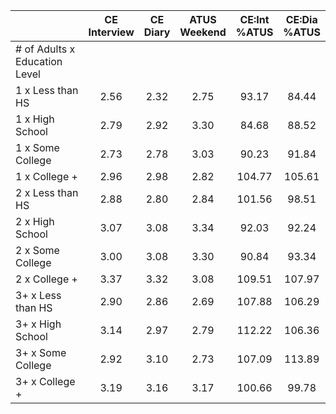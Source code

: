 
|                      | CE<br>Interview |  CE<br>Diary | ATUS<br>Weekend | CE:Int<br>%ATUS | CE:Dia<br>%ATUS |
| -------------------- | :----------: | :----------: | :----------: | :----------: | :----------: |
| # of Adults x Education Level |              |              |              |              |              |
| 1 x Less than HS     |         2.56 |         2.32 |         2.75 |        93.17 |        84.44 |
| 1 x High School      |         2.79 |         2.92 |         3.30 |        84.68 |        88.52 |
| 1 x Some College     |         2.73 |         2.78 |         3.03 |        90.23 |        91.84 |
| 1 x College +        |         2.96 |         2.98 |         2.82 |       104.77 |       105.61 |
| 2 x Less than HS     |         2.88 |         2.80 |         2.84 |       101.56 |        98.51 |
| 2 x High School      |         3.07 |         3.08 |         3.34 |        92.03 |        92.24 |
| 2 x Some College     |         3.00 |         3.08 |         3.30 |        90.84 |        93.34 |
| 2 x College +        |         3.37 |         3.32 |         3.08 |       109.51 |       107.97 |
| 3+ x Less than HS    |         2.90 |         2.86 |         2.69 |       107.88 |       106.29 |
| 3+ x High School     |         3.14 |         2.97 |         2.79 |       112.22 |       106.36 |
| 3+ x Some College    |         2.92 |         3.10 |         2.73 |       107.09 |       113.89 |
| 3+ x College +       |         3.19 |         3.16 |         3.17 |       100.66 |        99.78 |

